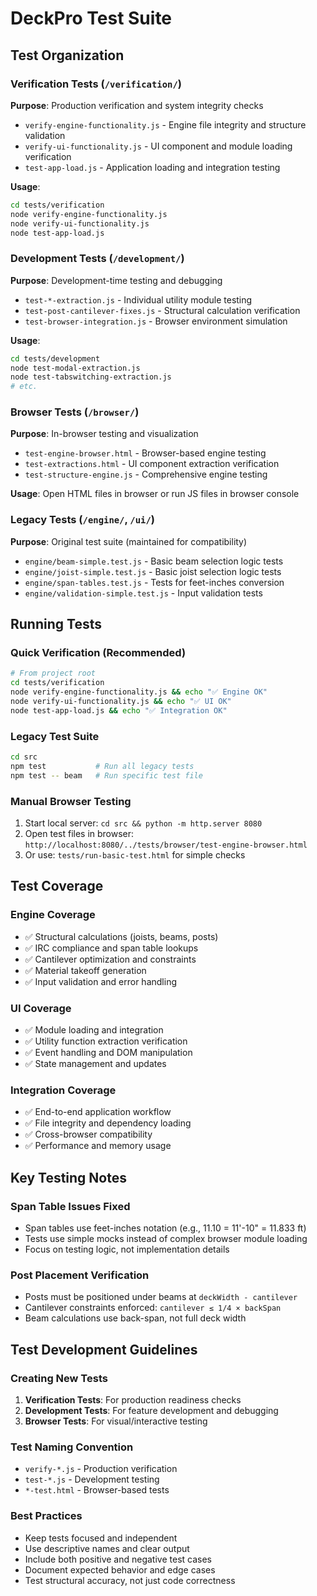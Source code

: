 # DeckPro Test Suite

## Test Organization

### Verification Tests (`/verification/`)
**Purpose**: Production verification and system integrity checks

- `verify-engine-functionality.js` - Engine file integrity and structure validation
- `verify-ui-functionality.js` - UI component and module loading verification  
- `test-app-load.js` - Application loading and integration testing

**Usage**:
```bash
cd tests/verification
node verify-engine-functionality.js
node verify-ui-functionality.js
node test-app-load.js
```

### Development Tests (`/development/`)
**Purpose**: Development-time testing and debugging

- `test-*-extraction.js` - Individual utility module testing
- `test-post-cantilever-fixes.js` - Structural calculation verification
- `test-browser-integration.js` - Browser environment simulation

**Usage**:
```bash
cd tests/development
node test-modal-extraction.js
node test-tabswitching-extraction.js
# etc.
```

### Browser Tests (`/browser/`)
**Purpose**: In-browser testing and visualization

- `test-engine-browser.html` - Browser-based engine testing
- `test-extractions.html` - UI component extraction verification
- `test-structure-engine.js` - Comprehensive engine testing

**Usage**: Open HTML files in browser or run JS files in browser console

### Legacy Tests (`/engine/`, `/ui/`)
**Purpose**: Original test suite (maintained for compatibility)

- `engine/beam-simple.test.js` - Basic beam selection logic tests
- `engine/joist-simple.test.js` - Basic joist selection logic tests
- `engine/span-tables.test.js` - Tests for feet-inches conversion
- `engine/validation-simple.test.js` - Input validation tests

## Running Tests

### Quick Verification (Recommended)
```bash
# From project root
cd tests/verification
node verify-engine-functionality.js && echo "✅ Engine OK"
node verify-ui-functionality.js && echo "✅ UI OK"  
node test-app-load.js && echo "✅ Integration OK"
```

### Legacy Test Suite
```bash
cd src
npm test           # Run all legacy tests
npm test -- beam   # Run specific test file
```

### Manual Browser Testing
1. Start local server: `cd src && python -m http.server 8080`
2. Open test files in browser: `http://localhost:8080/../tests/browser/test-engine-browser.html`
3. Or use: `tests/run-basic-test.html` for simple checks

## Test Coverage

### Engine Coverage
- ✅ Structural calculations (joists, beams, posts)
- ✅ IRC compliance and span table lookups
- ✅ Cantilever optimization and constraints
- ✅ Material takeoff generation
- ✅ Input validation and error handling

### UI Coverage  
- ✅ Module loading and integration
- ✅ Utility function extraction verification
- ✅ Event handling and DOM manipulation
- ✅ State management and updates

### Integration Coverage
- ✅ End-to-end application workflow
- ✅ File integrity and dependency loading
- ✅ Cross-browser compatibility
- ✅ Performance and memory usage

## Key Testing Notes

### Span Table Issues Fixed
- Span tables use feet-inches notation (e.g., 11.10 = 11'-10" = 11.833 ft)
- Tests use simple mocks instead of complex browser module loading
- Focus on testing logic, not implementation details

### Post Placement Verification
- Posts must be positioned under beams at `deckWidth - cantilever`
- Cantilever constraints enforced: `cantilever ≤ 1/4 × backSpan`
- Beam calculations use back-span, not full deck width

## Test Development Guidelines

### Creating New Tests
1. **Verification Tests**: For production readiness checks
2. **Development Tests**: For feature development and debugging  
3. **Browser Tests**: For visual/interactive testing

### Test Naming Convention
- `verify-*.js` - Production verification
- `test-*.js` - Development testing
- `*-test.html` - Browser-based tests

### Best Practices
- Keep tests focused and independent
- Use descriptive names and clear output
- Include both positive and negative test cases
- Document expected behavior and edge cases
- Test structural accuracy, not just code correctness